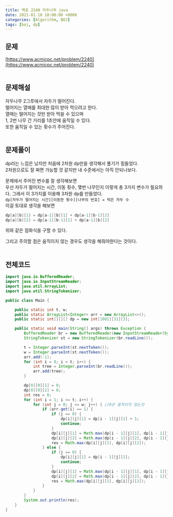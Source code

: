 ```yaml
---
title: 백준 2240 자두나무 java
date: 2021-01-10 18:00:00 +0800
categories: [Algorithm, BOJ]
tags: [boj, dp]
---
```


## 문제
[https://www.acmicpc.net/problem/2240](https://www.acmicpc.net/problem/2240)  
<br>

## 문제해설  
자두나무 2그루에서 자두가 떨어진다.  
떨어지는 열매를 최대한 많이 받아 먹으려고 한다.  
열매는 떨어지는 것만 받아 먹을 수 있으며  
1, 2번 나무 간 거리를 1초안에 움직일 수 있다.  
또한 움직일 수 있는 횟수가 주어진다.  
<br>

## 문제풀이  
dp라는 느낌은 났지만 처음에 2차원 dp만을 생각해서 풀기가 힘들었다.  
2차원으로도 잘 짜면 가능할 것 같지만 내 수준에서는 아직 안되나보다.  

문제에서 주어진 변수를 잘 생각해보면  
우선 자두가 떨어지는 시간, 이동 횟수, 몇번 나무인지 이렇게 총 3가지 변수가 필요하다.
그래서 이 3가지를 이용해 3차원 dp를 만들었다.  
`dp[자두가 떨어지는 시간][이동한 횟수][나무의 번호] = 먹은 자두 수`  
이걸 토대로 생각을 해보면  
```java
dp[a][b][1] = dp[a-1][b][1] + dp[a-1][b-1][2]
dp[a][b][2] = dp[a-1][b-1][1] + dp[a-1][b][2]
```
위와 같은 점화식을 구할 수 있다.  

그리고 주의할 점은 움직이지 않는 경우도 생각을 해줘야한다는 것이다.  
<br>


## 전체코드  
```java
import java.io.BufferedReader;
import java.io.InputStreamReader;
import java.util.ArrayList;
import java.util.StringTokenizer;

public class Main {

    public static int t, w;
    public static ArrayList<Integer> arr = new ArrayList<>();
    public static int[][][] dp = new int[1001][31][3];

    public static void main(String[] args) throws Exception {
        BufferedReader br = new BufferedReader(new InputStreamReader(System.in));
        StringTokenizer st = new StringTokenizer(br.readLine());

        t = Integer.parseInt(st.nextToken());
        w = Integer.parseInt(st.nextToken());
        arr.add(-1);
        for (int i = 0; i < t; i++) {
            int tree = Integer.parseInt(br.readLine());
            arr.add(tree);
        }

        dp[0][0][1] = 0;
        dp[0][0][2] = 0;
        int res = 0;
        for (int i = 1; i <= t; i++) {
            for (int j = 0; j <= w; j++) { //0은 움직이지 않는것
                if (arr.get(i) == 1) {
                    if (j == 0) {
                        dp[i][j][1] = dp[i - 1][j][1] + 1;
                        continue;
                    }
                    dp[i][j][1] = Math.max(dp[i - 1][j][1], dp[i - 1][j - 1][2]) + 1;
                    dp[i][j][2] = Math.max(dp[i - 1][j][2], dp[i - 1][j - 1][1]);
                    res = Math.max(dp[i][j][1], dp[i][j][2]);
                } else {
                    if (j == 0) {
                        dp[i][j][1] = dp[i - 1][j][1];
                        continue;
                    }
                    dp[i][j][1] = Math.max(dp[i - 1][j][1], dp[i - 1][j - 1][2]);
                    dp[i][j][2] = Math.max(dp[i - 1][j][2], dp[i - 1][j - 1][1]) + 1;
                    res = Math.max(dp[i][j][1], dp[i][j][2]);
                }
            }
        }
        System.out.println(res);
    }
}
```